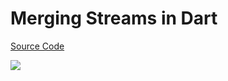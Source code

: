 # Merging Streams in Dart

[Source Code](../source/merging-streams-in-dart.dart)

![](../images/merging-streams-in-dart.jpg)
